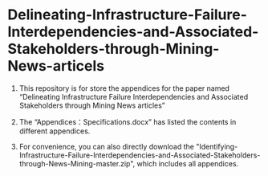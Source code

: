 # Delineating-Infrastructure-Failure-Interdependencies-and-Associated-Stakeholders-through-Mining-News-articels


1. This repository is for store the appendices for the paper named “Delineating Infrastructure Failure Interdependencies and Associated Stakeholders through Mining News articles”

2. The “Appendices：Specifications.docx” has listed the contents in different appendices.

3. For convenience, you can also directly download the "Identifying-Infrastructure-Failure-Interdependencies-and-Associated-Stakeholders-through-News-Mining-master.zip", which includes all appendices.
